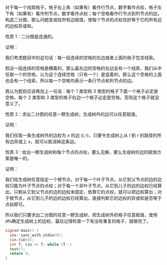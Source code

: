 对于每一个线索格子，格子右上角（如果有）看作行节点，数字看作点权，格子左下角（如果有）看作列节点，数字看作点权；每个空格看作行节点到列节点的边，构造二分图，那么问题变成给所有边赋值，使每个节点的点权恰好等于它的所有边的边权异或和。

性质 $1$：二分图是连通的。

证明：

我们考虑题目中的这句话：每一段连续的空格的左边或者上面的格子包含线索。

假设一段连续的空格是横着的，那么最左边的空格的左边会有一个线索，我们从中任取一个的空格，认为这个连续空格（只有一个）是竖着的，那么这个空格的上面也会有一个线索，所以每一个空格均表示一条行节点和列节点的边。

我认为题目应该再加上一句话：每个 $1$ 类型和 $3$ 类型的格子下面一个格子必定是空格，每个 $2$ 类型和 $3$ 类型的格子右边一个格子必定是空格。否则这个格子就没意义了。

性质 $2$：求出二分图的任意一颗生成树，生成树外的边可以任意赋值。

证明：

我们任取一条生成树外的边权为 $x$ 的边 $(l, r)$，只要令生成树上从 $l$ 到 $r$ 的路径的所有边异或上 $x$，就可以抵消掉这条边。

性质 $3$：给出一颗生成树和每个节点的点权，要么无解，要么生成树的边的赋值方案是唯一的。

证明：

我们给生成树任意指定一个根节点，对于每一个叶子节点，从它到父节点的边的边权只能为叶子节点的点权；对于每一个非叶子节点，从它到儿子的边的边权已经算出，只剩从它到父节点的边的边权未固定，依靠它的点权，就可以把边权算出；对于根节点，从它到儿子的边的边权已经算出，直接判断它的边权的异或和是否等于点权即可。

所以我们只要求出二分图的任意一颗生成树，把生成树外的格子任意赋值，使用dfs确定生成树上的边权，最后记得检查一下有没有重复的格子，就做完了。

```cpp
signed main() {
  ios::sync_with_stdio(0);
  cin.tie(0);
  int T; cin >> T; while (T--)
  test();
  return 0;
}
```
